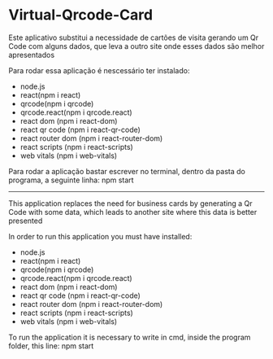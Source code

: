 # Virtual-Qrcode-Card

Este aplicativo substitui a necessidade de cartões de visita gerando um Qr Code com alguns dados, que leva a outro site onde esses dados são melhor apresentados

Para rodar essa aplicação é nescessário ter instalado:
- node.js 
- react(npm i react)
- qrcode(npm i qrcode)
- qrcode.react(npm i qrcode.react)
- react dom (npm i react-dom)
- react qr code (npm i react-qr-code)
- react router dom (npm i react-router-dom)
- react scripts (npm i react-scripts)
- web vitals (npm i web-vitals)

Para rodar a aplicação bastar escrever no terminal, dentro da pasta do programa, a seguinte linha:
npm start
_______________________________________________________________________________________________________________________________________________________________________

This application replaces the need for business cards by generating a Qr Code with some data, which leads to another site where this data is better presented

In order to run this application you must have installed:
- node.js 
- react(npm i react)
- qrcode(npm i qrcode)
- qrcode.react(npm i qrcode.react)
- react dom (npm i react-dom)
- react qr code (npm i react-qr-code)
- react router dom (npm i react-router-dom)
- react scripts (npm i react-scripts)
- web vitals (npm i web-vitals)

To run the application it is necessary to write in cmd, inside the program folder, this line:
npm start
